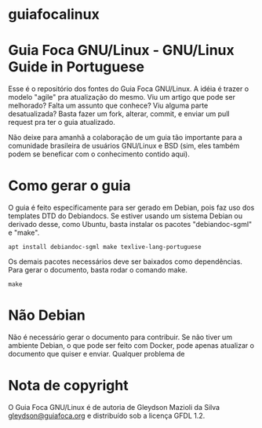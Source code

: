 # guiafocalinux
Guia Foca GNU/Linux - GNU/Linux Guide in Portuguese
===========================================

Esse é o repositório dos fontes do Guia Foca GNU/Linux.  A idéia é trazer o modelo "agile" pra atualização do mesmo.  Viu um artigo que pode ser melhorado?  Falta um assunto que conhece?  Viu alguma parte desatualizada?  Basta fazer um fork, alterar, commit, e enviar um pull request pra ter o guia atualizado.

Não deixe para amanhã a colaboração de um guia tão importante para a comunidade brasileira de usuários GNU/Linux e BSD (sim, eles também podem se beneficar com o conhecimento contido aqui).

Como gerar o guia
=================

O guia é feito especificamente para ser gerado em Debian, pois faz uso dos templates DTD do Debiandocs.
Se estiver usando um sistema Debian ou derivado desse, como Ubuntu, basta instalar os pacotes "debiandoc-sgml" e "make".

```apt install debiandoc-sgml make texlive-lang-portuguese```

Os demais pacotes necessários deve ser baixados como dependências.  Para gerar o documento, basta rodar o comando make.

```make```

Não Debian
==========

Não é necessário gerar o documento para contribuir.  Se não tiver um ambiente Debian, o que pode ser feito com Docker, pode apenas atualizar o documento que quiser e enviar.  Qualquer problema de 


Nota de copyright
=================
O Guia Foca GNU/Linux é de autoria de Gleydson Mazioli da Silva <gleydson@guiafoca.org> e distribuído sob a licença GFDL 1.2.

